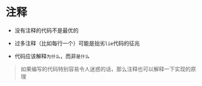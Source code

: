 # 注释

- 没有注释的代码不是最优的

- 过多注释（比如每行一个）可能是拙劣`lie`代码的征兆

- 代码应该解释`为什么`，而非`是什么`

> 如果编写的代码特别容易令人迷惑的话，那么注释也可以解释一下实现的原理
